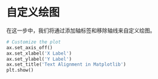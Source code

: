 # 自定义绘图

在这一步中，我们将通过添加轴标签和移除轴线来自定义绘图。

```python
# Customize the plot
ax.set_axis_off()
ax.set_xlabel('X Label')
ax.set_ylabel('Y Label')
ax.set_title('Text Alignment in Matplotlib')
plt.show()
```
